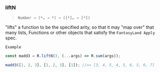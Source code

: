 ### liftN

> `Number → (*… → *) → ([*]… → [*])`

"lifts" a function to be the specified arity, so that it may "map over" that many lists, Functions or other objects that satisfy the `FantasyLand Apply` spec.

`Example`

```js
const madd3 = R.liftN(3, (...args) => R.sum(args));

madd3([1, 2, 3], [1, 2, 3], [1]); //=> [3, 4, 5, 4, 5, 6, 5, 6, 7]
```
